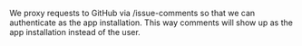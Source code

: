 We proxy requests to GitHub via /issue-comments so that we can authenticate as the app installation. This way comments will show up as the app installation instead of the user.
